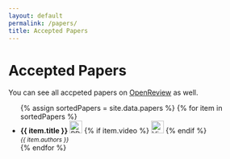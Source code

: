 ```yaml
---
layout: default
permalink: /papers/
title: Accepted Papers
---
```



# Accepted Papers 

You can see all accpeted papers on [OpenReview](https://openreview.net/group?id=auai.org/UAI/2025/Workshop/TPM#tab-accept) as well.

<ul>
{% assign sortedPapers = site.data.papers %}
{% for item in sortedPapers %}
  <li><strong>{{ item.title }}</strong> <a href="{{item.pdf_url}}"><img src="{{ site.baseurl }}/assets/images/pdf_icon_blue.svg" width="25" height="25"  alt="PDF icon" /></a> 
  {% if item.video %} <a href="{{item.video}}" target="_blank" ><img src="{{ site.baseurl }}/assets/images/video-svgrepo-com.svg" width="25" height="25"  alt="Video icon" /></a> {% endif %}
  <br/>
  <small><i >{{ item.authors }}</i></small></li>  
{% endfor %}
</ul>
